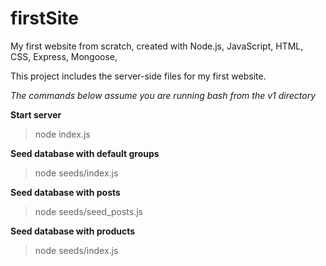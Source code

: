 # firstSite
My first website from scratch, created with Node.js, JavaScript, HTML, CSS, Express, Mongoose, 

This project includes the server-side files for my first website.

*The commands below assume you are running bash from the v1 directory*

**Start server**
>node index.js

**Seed database with default groups**
>node seeds/index.js

**Seed database with posts**
>node seeds/seed_posts.js

**Seed database with products**
>node seeds/index.js